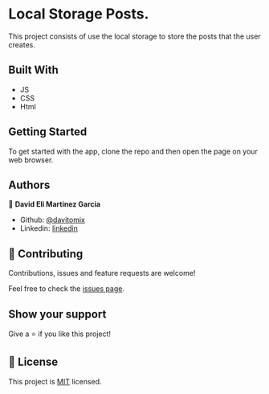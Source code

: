 # Local Storage Posts.

This project consists of use the local storage to store the posts that the user creates.

## Built With

- JS
- CSS
- Html

## Getting Started

To get started with the app, clone the repo and then open the page on your web browser.

## Authors

👤 **David Eli Martinez Garcia**

- Github: [@davitomix](https://github.com/davitomix)
- Linkedin: [linkedin](https://linkedin.com/linkedinhandle)

## 🤝 Contributing

Contributions, issues and feature requests are welcome!

Feel free to check the [issues page](issues/).

## Show your support

Give a ⭐️ if you like this project!

## 📝 License

This project is [MIT](https://opensource.org/licenses/MIT) licensed.
